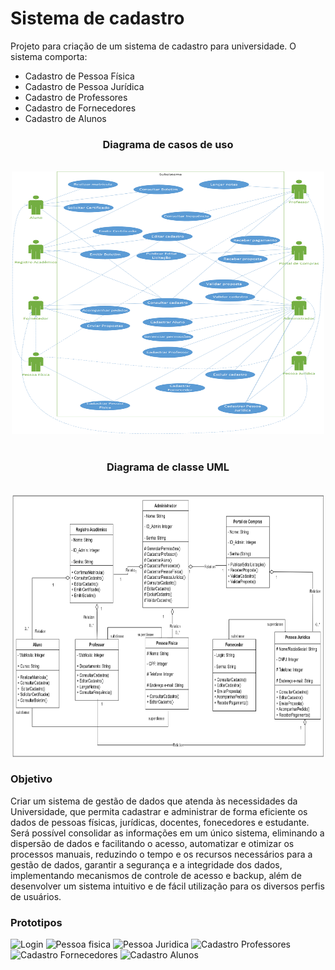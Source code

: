 # Sistema de cadastro
Projeto para criação de um sistema de cadastro para universidade. O sistema comporta:

- Cadastro de Pessoa Física ​
- Cadastro de Pessoa Jurídica ​
- Cadastro de Professores ​
- Cadastro de Fornecedores ​
- Cadastro de Alunos

<div align="center">
  
### Diagrama de casos de uso
</br>
<img src="assets\img\diagrama-de-casos-de-uso.png" width="500" height="420">
</br>
</br>

### Diagrama de classe UML
</br>
<img src="assets\img\diagframa-de-classe-uml.png" width="500" height="420">
</div>

### Objetivo

Criar um sistema de gestão de dados que atenda às necessidades da Universidade, que permita cadastrar e administrar 
de forma eficiente os dados de pessoas físicas, jurídicas, docentes, fonecedores e estudante. 
Será possível consolidar as informações em um único sistema, eliminando a dispersão de dados e facilitando o acesso,
automatizar e otimizar os processos manuais, reduzindo o tempo e os recursos necessários para a gestão de dados, 
garantir a segurança e a integridade dos dados, implementando mecanismos de controle de acesso e backup, além de 
desenvolver um sistema intuitivo e de fácil utilização para os diversos perfis de usuários.


### Prototipos

![Login](https://github.com/user-attachments/assets/2cb35788-d05c-4fe5-bf46-5d667494e6e6)
![Pessoa fisica](https://github.com/user-attachments/assets/602e88e6-ba90-44f3-8318-e9aa4c336c17)
![Pessoa Juridica](https://github.com/user-attachments/assets/ce6d11d3-5a94-4789-b6de-b64082aa1f41)
![Cadastro Professores](https://github.com/user-attachments/assets/5ea4ca0f-296b-4ed0-9997-5d7052d21304)
![Cadastro Fornecedores](https://github.com/user-attachments/assets/86a93572-8b21-48b6-9cf2-7eeb82b7c116)
![Cadastro Alunos](https://github.com/user-attachments/assets/a517bb64-b61a-416f-93af-872cd0de1be1)


